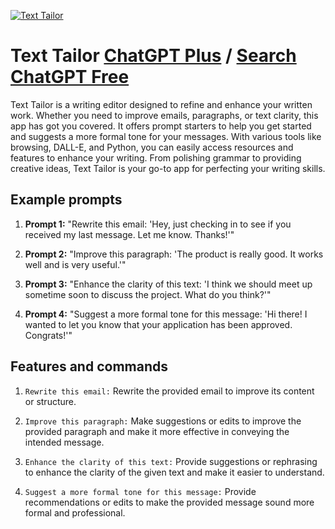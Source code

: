 
[![Text Tailor](https://files.oaiusercontent.com/file-SYGYYv8057Lzvrlk3d1wOQlh?se=2123-10-16T05%3A04%3A28Z&sp=r&sv=2021-08-06&sr=b&rscc=max-age%3D31536000%2C%20immutable&rscd=attachment%3B%20filename%3D65cab12a-d05b-4dca-b681-693af1badd39.png&sig=ww%2BQjCFVihPR8PrnsWD1pEsI7DqhyMyDKq5xMaB8VAI%3D)](https://chat.openai.com/g/g-bMHODmGvJ-text-tailor)

# Text Tailor [ChatGPT Plus](https://chat.openai.com/g/g-bMHODmGvJ-text-tailor) / [Search ChatGPT Free](https://gptcall.net/index.html#/?search=Text%20Tailor)

Text Tailor is a writing editor designed to refine and enhance your written work. Whether you need to improve emails, paragraphs, or text clarity, this app has got you covered. It offers prompt starters to help you get started and suggests a more formal tone for your messages. With various tools like browsing, DALL-E, and Python, you can easily access resources and features to enhance your writing. From polishing grammar to providing creative ideas, Text Tailor is your go-to app for perfecting your writing skills.

## Example prompts

1. **Prompt 1:** "Rewrite this email: 'Hey, just checking in to see if you received my last message. Let me know. Thanks!'"

2. **Prompt 2:** "Improve this paragraph: 'The product is really good. It works well and is very useful.'"

3. **Prompt 3:** "Enhance the clarity of this text: 'I think we should meet up sometime soon to discuss the project. What do you think?'"

4. **Prompt 4:** "Suggest a more formal tone for this message: 'Hi there! I wanted to let you know that your application has been approved. Congrats!'"

## Features and commands

1. `Rewrite this email:` Rewrite the provided email to improve its content or structure.

2. `Improve this paragraph:` Make suggestions or edits to improve the provided paragraph and make it more effective in conveying the intended message.

3. `Enhance the clarity of this text:` Provide suggestions or rephrasing to enhance the clarity of the given text and make it easier to understand.

4. `Suggest a more formal tone for this message:` Provide recommendations or edits to make the provided message sound more formal and professional.


